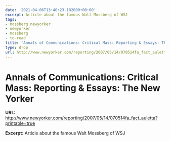 ```yaml
---
date: '2021-04-06T13:40:23.182000+00:00'
excerpt: Article about the famous Walt Mossberg of WSJ
tags:
- mossberg newyorker
- newyorker
- mossberg
- to-read
title: 'Annals of Communications: Critical Mass: Reporting & Essays: The New Yorker'
type: drop
url: http://www.newyorker.com/reporting/2007/05/14/070514fa_fact_auletta?printable=true
---
```


# Annals of Communications: Critical Mass: Reporting & Essays: The New Yorker

**URL:** http://www.newyorker.com/reporting/2007/05/14/070514fa_fact_auletta?printable=true

**Excerpt:** Article about the famous Walt Mossberg of WSJ
